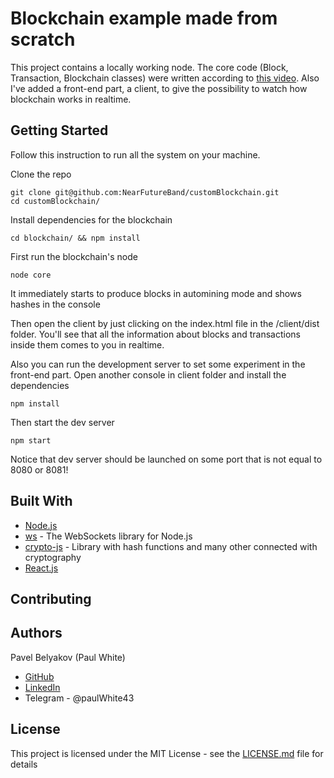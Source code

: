 # Blockchain example made from scratch

This project contains a locally working node. The core code (Block, Transaction, Blockchain classes) were written according to [this video](https://www.youtube.com/watch?v=zVqczFZr124).
Also I've added a front-end part, a client, to give the possibility to watch how blockchain works in realtime.

## Getting Started

Follow this instruction to run all the system on your machine.

Clone the repo
```
git clone git@github.com:NearFutureBand/customBlockchain.git
cd customBlockchain/
```

Install dependencies for the blockchain
```
cd blockchain/ && npm install
```

First run the blockchain's node
```
node core
```
It immediately starts to produce blocks in automining mode and shows hashes in the console

Then open the client by just clicking on the index.html file in the /client/dist folder.
You'll see that all the information about blocks and transactions inside them comes to you in realtime.

Also you can run the development server to set some experiment in the front-end part.
Open another console in client folder and install the dependencies
```
npm install
```

Then start the dev server
```
npm start
```

Notice that dev server should be launched on some port that is not equal to 8080 or 8081!

## Built With

* [Node.js]()
* [ws](https://www.npmjs.com/package/ws) - The WebSockets library for Node.js
* [crypto-js](https://www.npmjs.com/package/crypto-js) - Library with hash functions and many other connected with cryptography
* [React.js]()

## Contributing


## Authors

Pavel Belyakov (Paul White)
* [GitHub](https://github.com/NearFutureBand)
* [LinkedIn](https://www.linkedin.com/in/%D0%BF%D0%B0%D0%B2%D0%B5%D0%BB-%D0%B1%D0%B5%D0%BB%D1%8F%D0%BA%D0%BE%D0%B2-035b1b162/)
* Telegram - @paulWhite43


## License

This project is licensed under the MIT License - see the [LICENSE.md](LICENSE.md) file for details
